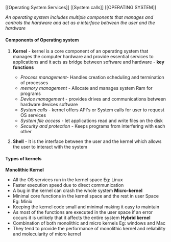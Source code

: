 [[Operating System Services]]
[[System calls]]
[[OPERATING SYSTEM]]

*An operating system includes multiple components that manages and controls the hardware and act as a interface between the user and the hardware*

#### Components of Operating system 

1. **Kernel** -  kernel is a core component of an operating system that manages the computer hardware and provide essential services to applications and it acts as bridge between software and hardware - **key functions** 

     -  *Process management*- Handles creation scheduling and termination of processes 
     - *memory management* - Allocate and manages system Ram for programs 
     - *Device management* - provides drives and communications between hardware devices  software
     - *System calls* - kernel offers API's or System calls for user to request OS services   
     - *System file access*  - let applications read and write files on the disk
     - *Security and protection* - Keeps programs from interfering with each other

2. **Shell** - It is the interface between the user and the kernel which allows the user to interact with the system

#### Types of kernels


**Monolithic Kernel**
- All the OS services run in the kernel space Eg: Linux 
- Faster execution speed due to direct communication 
- A bug in the kernel can crash the whole system
**Micro-kernel** 
- Minimal core functions in the kernel space and the rest in user Space Eg: Minix
- Keeping the kernel code small and minimal making it easy to maintain 
- As most of the functions are executed in the user space if an error occurs it is unlikely that it affects the entire system
**Hybrid kernel**
- Combination of both monolithic and micro kernels Eg: windows and Mac
- They tend to provide the performance of monolithic kernel and reliability and molecularity of micro kernel 



